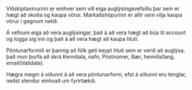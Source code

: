 Viðskiptavinurinn er einhver sem vill eiga auglýsingavefsíðu þar sem er hægt að skoða og kaupa vörur.
Markaðshópurinn er allir sem vilja kaupa vörur í gegnum netið.

Á vefnum eiga að vera auglýsingar, það á að vera hægt að búa til account og logga sig inn og það á að vera hægt að kaupa hluti.

Pöntunarformið er þannig að fólk geti keypt hluti sem er verið að auglýsa, það mun þurfa að skrá Kennitala, nafn, Póstnúmer, Bær, heimilisfang, email(Validate).

Hægra megin á síðunni á að vera pöntunarform, efst á síðunni  eru tenglar, neðst stendur einhvað um fyrirtækið.
